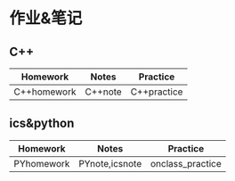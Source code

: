 # 作业&笔记

## C++
| Homework    | Notes   | Practice    |
|-------------|---------|-------------|
| C++homework | C++note | C++practice |

## ics&python 
| Homework    |          Notes         | Practice    |
|-------------|------------------------|-------------|
| PYhomework  |      PYnote,icsnote    | onclass_practice |
